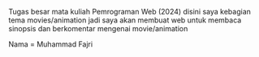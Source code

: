 Tugas besar mata kuliah Pemrograman Web (2024)
disini saya kebagian tema movies/animation
jadi saya akan membuat web untuk membaca sinopsis dan berkomentar mengenai movie/animation

Nama = Muhammad Fajri

